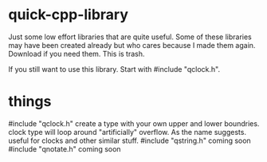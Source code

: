 # quick-cpp-library
Just some low effort libraries that are quite useful. Some of these libraries may have been created already but who cares because I made them again. Download if you need them. This is trash.

If you still want to use this library. Start with #include "qclock.h".

# things
#include "qclock.h"
create a type with your own upper and lower boundries. clock type will loop around "artificially" overflow. As the name suggests. useful for clocks and other similar stuff.
#include "qstring.h"
coming soon
#include "qnotate.h"
coming soon
